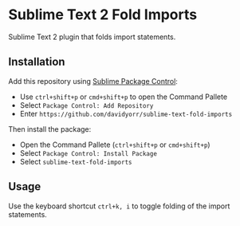 Sublime Text 2 Fold Imports
===========================

Sublime Text 2 plugin that folds import statements.

Installation
------------
Add this repository using [Sublime Package Control][0]:

 * Use `ctrl+shift+p` or `cmd+shift+p` to open the Command Pallete
 * Select `Package Control: Add Repository`
 * Enter `https://github.com/davidyorr/sublime-text-fold-imports`

Then install the package:

 * Open the Command Pallete (`ctrl+shift+p` or `cmd+shift+p`)
 * Select `Package Control: Install Package`
 * Select `sublime-text-fold-imports`

Usage
-----
Use the keyboard shortcut `ctrl+k, i` to toggle folding of the import statements.


 [0]: http://wbond.net/sublime_packages/package_control